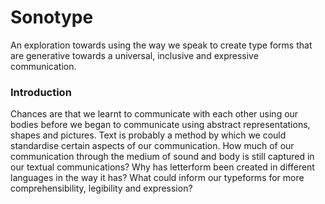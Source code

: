 # Sonotype

An exploration towards using the way we speak to create type forms that are generative towards a universal, inclusive and expressive communication.

### Introduction

Chances are that we learnt to communicate with each other using our bodies before we began to communicate using abstract representations, shapes and pictures. Text is probably a method by which we could standardise certain aspects of our communication. How much of our communication through the medium of sound and body is still captured in our textual communications? Why has letterform been created in different languages in the way it has? What could inform our typeforms for more comprehensibility, legibility and expression? 
